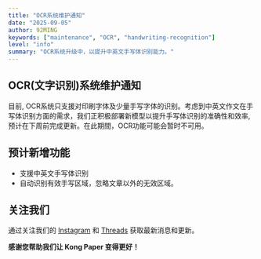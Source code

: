 ```yaml
---
title: "OCR系统维护通知"
date: "2025-09-05"
author: 92MING
keywords: ["maintenance", "OCR", "handwriting-recognition"]
level: "info"
summary: "OCR系统升级中，以提升中英文手写体识别能力。"
---
```


## OCR(文字识别)系统维护通知
目前, OCR系统只支援对印刷字体及少量手写字体的识别。考虑到中英文作文在手写体识别方面的需求，我们正积极部署新模型以提升手写体识别的准确性和效率, 预计在下周前完成更新。在此期間，OCR功能可能会暂时不可用。

## 预计新增功能
- 支援中英文手写体识别
- 自动识别有效手写区域，忽略文章以外的无效区域。

## 关注我们
通过关注我们的 [Instagram](https://www.instagram.com/kongpaperai/) 和 [Threads](https://www.threads.com/@kongpaperai) 获取最新消息和更新。

**感谢您帮助我们让 Kong Paper 变得更好！**